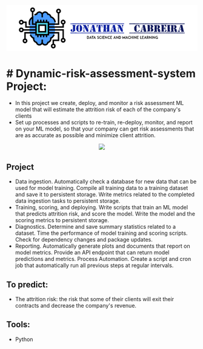 ![](images/CabreiraLogo.png)

# # Dynamic-risk-assessment-system Project:

* In this project we create, deploy, and monitor a risk assessment ML model that will estimate the attrition risk of each of the company's clients
* Set up processes and scripts to re-train, re-deploy, monitor, and report on your ML model, so that your company can get risk assessments that are as accurate as possible and minimize client attrition.

<p align="center">
  <img  src="images/fullprocess.png">
</p>


## Project

* Data ingestion. Automatically check a database for new data that can be used for model training. Compile all training data to a training dataset and save it to persistent storage. Write metrics related to the completed data ingestion tasks to persistent storage.
* Training, scoring, and deploying. Write scripts that train an ML model that predicts attrition risk, and score the model. Write the model and the scoring metrics to persistent storage.
* Diagnostics. Determine and save summary statistics related to a dataset. Time the performance of model training and scoring scripts. Check for dependency changes and package updates.
* Reporting. Automatically generate plots and documents that report on model metrics. Provide an API endpoint that can return model predictions and metrics.
Process Automation. Create a script and cron job that automatically run all previous steps at regular intervals.


## To predict:
 * The attrition risk: the risk that some of their clients will exit their contracts and decrease the company's revenue.

## Tools:
* Python
